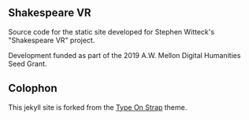 ## Shakespeare VR

Source code for the static site developed for Stephen Witteck's "Shakespeare VR" project.

Development funded as part of the 2019 A.W. Mellon Digital Humanities Seed Grant.

## Colophon

This jekyll site is forked from the [Type On Strap](https://github.com/sylhare/Type-on-Strap) theme.
